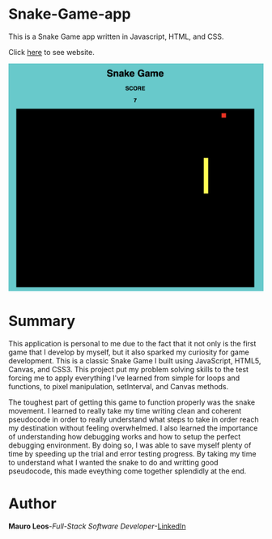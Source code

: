 # Snake-Game-app
This is a Snake Game app written in Javascript, HTML, and CSS.

Click <a href="https://mauroleos.github.io/Snake-Game-app/">here</a> to see website.

<img src="image/snake-game.png" alt="image">

# Summary
  This application is personal to me due to the fact that it not only is the first game that I develop by myself, but it also sparked my curiosity for game development. This is a classic Snake Game I built using JavaScript, HTML5, Canvas, and CSS3. This project put my problem solving skills to the test forcing me to apply everything I've learned from simple for loops and functions, to pixel manipulation, setInterval, and Canvas methods. 

  The toughest part of getting this game to function properly was the snake movement. I learned to really take my time writing clean and coherent pseudocode in order to really understand what steps to take in order reach my destination without feeling overwhelmed. I also learned the importance of understanding how debugging works and how to setup the perfect debugging environment. By doing so, I was able to save myself plenty of time by speeding up the trial and error testing progress. By taking my time to understand what I wanted the snake to do and writting good pseudocode, this made eveything come together splendidly at the end.
  
# Author
<strong>Mauro Leos</strong>-<i>Full-Stack Software Developer</i>-<a href="https://www.linkedin.com/in/mauro-leos-b4103a11b/">LinkedIn</a>
